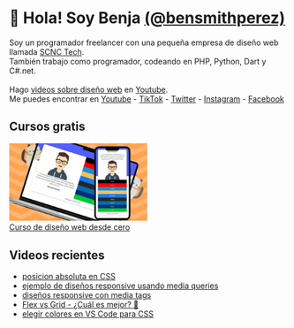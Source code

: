 # 👋 Hola! Soy Benja [(@bensmithperez)](https://bensmithperez.com "Sitio web de @bensmithperez") 
Soy un programador freelancer con una pequeña empresa de diseño web llamada [SCNC Tech](https://scnctech.com "SCNC Tech").<br>
También trabajo como programador, codeando en PHP, Python, Dart y C#.net.<br><br>
Hago [videos sobre diseño web](https://youtube.com/@bensmithperez "videos sobre diseño web") en [Youtube](https://youtube.com/@bensmithperez "Youtube").<br>
Me puedes encontrar en [Youtube](https://www.youtube.com/@bensmithperez) - [TikTok](https://www.tiktok.com/@bensmithperez) - [Twitter](https://twitter.com/bensmithpereztwitter) - [Instagram](https://www.instagram.com/bensmithperez_) - [Facebook](https://www.facebook.com/bensmithperez1)

## Cursos gratis
[<img width="250px" src="https://github.com/bensmithperez/bensmithperez/blob/main/playlist-curso-diseno-web.png" alt="curso de diseño web desde cero - @bensmithperez en youtube">
<br>
Curso de diseño web desde cero](https://www.youtube.com/playlist?list=PLXb5K7gz-aPjYV1vBbraFMEm53rLpZLgb)

## Videos recientes
<!-- VIDEOS-RECIENTES-YOUTUBE:START -->
- [posicion absoluta en CSS](https://www.youtube.com/watch?v=zbfKaIrb7dc)
- [ejemplo de diseños responsive usando media queries](https://www.youtube.com/watch?v=c4QhZ-TdhJ8)
- [diseños responsive con media tags](https://www.youtube.com/watch?v=bdB6dwzthlI)
- [Flex vs Grid - ¿Cuál es mejor? 🤔](https://www.youtube.com/watch?v=Coc6Y8nL7AE)
- [elegir colores en VS Code para CSS](https://www.youtube.com/watch?v=W6bcGNuLWaE)
<!-- VIDEOS-RECIENTES-YOUTUBE:END --> 
